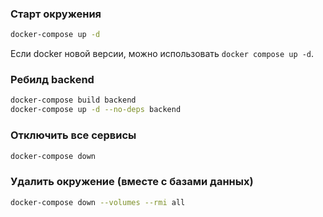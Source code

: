 
### Старт окружения
```bash
docker-compose up -d
```
Если docker новой версии, можно использовать `docker compose up -d`.

### Ребилд backend
```bash
docker-compose build backend
docker-compose up -d --no-deps backend
```

### Отключить все сервисы
```bash
docker-compose down
```

### Удалить окружение (вместе с базами данных)
```bash
docker-compose down --volumes --rmi all
```